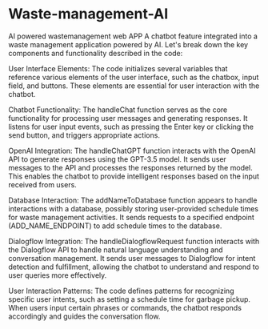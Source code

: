 # Waste-management-AI
AI powered wastemanagement web APP
A chatbot feature integrated into a waste management application powered by AI. Let's break down the key components and functionality described in the code:

User Interface Elements: The code initializes several variables that reference various elements of the user interface, such as the chatbox, input field, and buttons. These elements are essential for user interaction with the chatbot.

Chatbot Functionality: The handleChat function serves as the core functionality for processing user messages and generating responses. It listens for user input events, such as pressing the Enter key or clicking the send button, and triggers appropriate actions.

OpenAI Integration: The handleChatGPT function interacts with the OpenAI API to generate responses using the GPT-3.5 model. It sends user messages to the API and processes the responses returned by the model. This enables the chatbot to provide intelligent responses based on the input received from users.

Database Interaction: The addNameToDatabase function appears to handle interactions with a database, possibly storing user-provided schedule times for waste management activities. It sends requests to a specified endpoint (ADD_NAME_ENDPOINT) to add schedule times to the database.

Dialogflow Integration: The handleDialogflowRequest function interacts with the Dialogflow API to handle natural language understanding and conversation management. It sends user messages to Dialogflow for intent detection and fulfillment, allowing the chatbot to understand and respond to user queries more effectively.

User Interaction Patterns: The code defines patterns for recognizing specific user intents, such as setting a schedule time for garbage pickup. When users input certain phrases or commands, the chatbot responds accordingly and guides the conversation flow.
